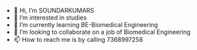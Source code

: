 - 👋 Hi, I’m SOUNDARKUMARS
- 👀 I’m interested in studies
- 🌱 I’m currently learning BE-Biomedical Engineering
- 💞️ I’m looking to collaborate on a job of Biomedical Engineering
- 📫 How to reach me is by calling 7368997258
<!---
SOUNDARKUMARS/SOUNDARKUMARS is a ✨ special ✨ repository because its `README.md` (this file) appears on your GitHub profile.
You can click the Preview link to take a look at your changes.
--->
